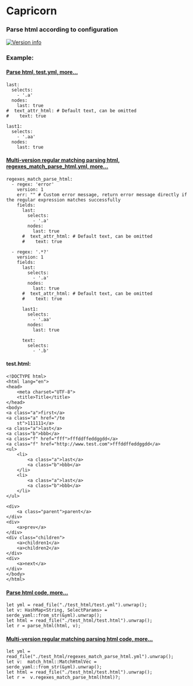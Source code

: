 # Capricorn

### Parse html according to configuration
[![Version info](https://img.shields.io/crates/v/capricorn.svg)](https://crates.io/crates/capricorn)

### Example:
#### [Parse html, test.yml, more...](https://github.com/ptechen/Capricorn/blob/main/test_html/test.yml)
    last:
      selects:
        - '.a'
      nodes:
        last: true
    #  text_attr_html: # Default text, can be omitted
    #    text: true
    
    last1:
      selects:
        - '.aa'
      nodes:
        last: true

#### [Multi-version regular matching parsing html, regexes_match_parse_html.yml, more...](https://github.com/ptechen/Capricorn/blob/main/test_html/regexes_match_parse_html.yml)
    regexes_match_parse_html:
      - regex: 'error'
        version: 1
        err: "" # Custom error message, return error message directly if the regular expression matches successfully
        fields:
          last:
            selects:
              - '.a'
            nodes:
              last: true
          #  text_attr_html: # Default text, can be omitted
          #    text: true
    
      - regex: '.*?'
        version: 1
        fields:
          last:
            selects:
              - '.a'
            nodes:
              last: true
          #  text_attr_html: # Default text, can be omitted
          #    text: true
    
          last1:
            selects:
              - '.aa'
            nodes:
              last: true
    
          text:
            selects:
              - '.b'
     
#### test.html:
    <!DOCTYPE html>
    <html lang="en">
    <head>
        <meta charset="UTF-8">
        <title>Title</title>
    </head>
    <body>
    <a class="a">first</a>
    <a class="a" href="/te
        st">111111</a>
    <a class="a">last</a>
    <a class="b">bbb</a>
    <a class="f" href="fff">fffddffeddggdd</a>
    <a class="f" href="http://www.test.com">fffddffeddggdd</a>
    <ul>
        <li>
            <a class="a">last</a>
            <a class="b">bbb</a>
        </li>
        <li>
            <a class="a">last</a>
            <a class="b">bbb</a>
        </li>
    </ul>
    
    <div>
        <a class="parent">parent</a>
    </div>
    <div>
        <a>prev</a>
    </div>
    <div class="children">
        <a>children1</a>
        <a>children2</a>
    </div>
    <div>
        <a>next</a>
    </div>
    </body>
    </html>
    
#### [Parse html code, more...](https://github.com/ptechen/Capricorn/blob/main/src/lib.rs)
    let yml = read_file("./test_html/test.yml").unwrap();
    let v: HashMap<String, SelectParams> = serde_yaml::from_str(&yml).unwrap();
    let html = read_file("./test_html/test.html").unwrap();
    let r = parse_html(html, v);
    
#### [Multi-version regular matching parsing html code, more...](https://github.com/ptechen/Capricorn/blob/main/src/lib.rs)
    let yml = read_file("./test_html/regexes_match_parse_html.yml").unwrap();
    let v:  match_html::MatchHtmlVec = serde_yaml::from_str(&yml).unwrap();
    let html = read_file("./test_html/test.html").unwrap();
    let r =  v.regexes_match_parse_html(html)?;